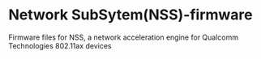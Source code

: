 # Network SubSytem(NSS)-firmware

Firmware files for NSS, a network acceleration engine for Qualcomm Technologies 802.11ax devices

